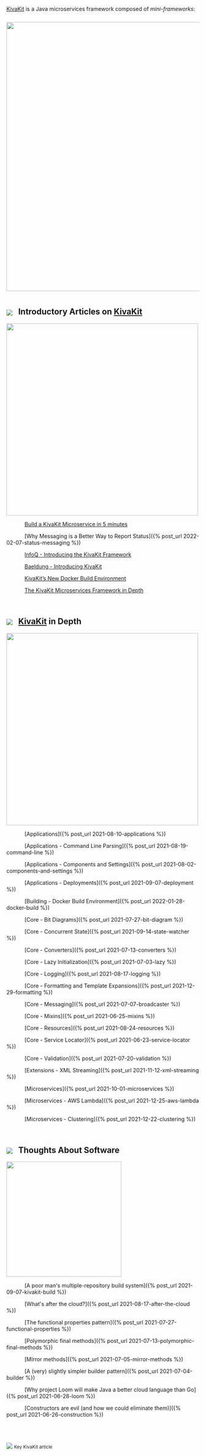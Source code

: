 [KivaKit](https://www.kivakit.org) is a Java microservices framework composed of *mini-frameworks*:

<img src="https://state-of-the-art.org/graphics/mini-frameworks/mini-frameworks.svg" width="700" style="margin-top: 12px; margin-bottom: 12px"/>

<br/>

## <img src="https://state-of-the-art.org/graphics/kivakit/kivakit-32.png" srcset="https://state-of-the-art.org/graphics/kivakit/kivakit-32-2x.png 2x" style="vertical-align:middle"/> &nbsp; Introductory Articles on [KivaKit](https://www.kivakit.org)

<img src="https://www.state-of-the-art.org/graphics/line/line.svg" width="500"/>

&nbsp;&nbsp;&nbsp;&nbsp;&nbsp;&nbsp;&nbsp;&nbsp;&nbsp;&nbsp;&nbsp;
[Build a KivaKit Microservice in 5 minutes](https://medium.com/me/stats/post/b5067cd26b60)  <img src="https://state-of-the-art.org/graphics/star/star.svg" width="16" style="vertical-align:top"/>

&nbsp;&nbsp;&nbsp;&nbsp;&nbsp;&nbsp;&nbsp;&nbsp;&nbsp;&nbsp;&nbsp;
[Why Messaging is a Better Way to Report Status]({% post_url 2022-02-07-status-messaging %})  <img src="https://state-of-the-art.org/graphics/star/star.svg" width="16" style="vertical-align:top"/> 

&nbsp;&nbsp;&nbsp;&nbsp;&nbsp;&nbsp;&nbsp;&nbsp;&nbsp;&nbsp;&nbsp;
[InfoQ - Introducing the KivaKit Framework](https://www.infoq.com/articles/introducing-kivakit/)  <img src="https://state-of-the-art.org/graphics/star/star.svg" width="16" style="vertical-align:top"/>

&nbsp;&nbsp;&nbsp;&nbsp;&nbsp;&nbsp;&nbsp;&nbsp;&nbsp;&nbsp;&nbsp;
[Baeldung - Introducing KivaKit](https://www.baeldung.com/kivakit)

&nbsp;&nbsp;&nbsp;&nbsp;&nbsp;&nbsp;&nbsp;&nbsp;&nbsp;&nbsp;&nbsp;
[KivaKit’s New Docker Build Environment](https://medium.com/me/stats/post/d2137e3e12a0)  <img src="https://state-of-the-art.org/graphics/star/star.svg" width="16" style="vertical-align:top"/>

&nbsp;&nbsp;&nbsp;&nbsp;&nbsp;&nbsp;&nbsp;&nbsp;&nbsp;&nbsp;&nbsp;
[The KivaKit Microservices Framework in Depth](https://medium.com/me/stats/post/3cd1d064107c)  <img src="https://state-of-the-art.org/graphics/star/star.svg" width="16" style="vertical-align:top"/>

<br/>

## <img src="https://state-of-the-art.org/graphics/kivakit/kivakit-32.png" srcset="https://state-of-the-art.org/graphics/kivakit/kivakit-32-2x.png 2x" style="vertical-align:middle"/> &nbsp; [KivaKit](https://www.kivakit.org) in Depth

<img src="https://www.state-of-the-art.org/graphics/line/line.svg" width="500"/>

&nbsp;&nbsp;&nbsp;&nbsp;&nbsp;&nbsp;&nbsp;&nbsp;&nbsp;&nbsp;&nbsp;
[Applications]({% post_url 2021-08-10-applications %}) <img src="https://state-of-the-art.org/graphics/star/star.svg" width="16" style="vertical-align:top"/>

&nbsp;&nbsp;&nbsp;&nbsp;&nbsp;&nbsp;&nbsp;&nbsp;&nbsp;&nbsp;&nbsp;
[Applications - Command Line Parsing]({% post_url 2021-08-19-command-line %}) <img src="https://state-of-the-art.org/graphics/star/star.svg" width="16" style="vertical-align:top"/>

&nbsp;&nbsp;&nbsp;&nbsp;&nbsp;&nbsp;&nbsp;&nbsp;&nbsp;&nbsp;&nbsp;
[Applications - Components and Settings]({% post_url 2021-08-02-components-and-settings %}) <img src="https://state-of-the-art.org/graphics/star/star.svg" width="16" style="vertical-align:top"/>

&nbsp;&nbsp;&nbsp;&nbsp;&nbsp;&nbsp;&nbsp;&nbsp;&nbsp;&nbsp;&nbsp;
[Applications - Deployments]({% post_url 2021-09-07-deployment %}) <img src="https://state-of-the-art.org/graphics/star/star.svg" width="16" style="vertical-align:top"/>

&nbsp;&nbsp;&nbsp;&nbsp;&nbsp;&nbsp;&nbsp;&nbsp;&nbsp;&nbsp;&nbsp;
[Building - Docker Build Environment]({% post_url 2022-01-28-docker-build %}) <img src="https://state-of-the-art.org/graphics/star/star.svg" width="16" style="vertical-align:top"/>

&nbsp;&nbsp;&nbsp;&nbsp;&nbsp;&nbsp;&nbsp;&nbsp;&nbsp;&nbsp;&nbsp;
[Core - Bit Diagrams]({% post_url 2021-07-27-bit-diagram %})

&nbsp;&nbsp;&nbsp;&nbsp;&nbsp;&nbsp;&nbsp;&nbsp;&nbsp;&nbsp;&nbsp;
[Core - Concurrent State]({% post_url 2021-09-14-state-watcher %})

&nbsp;&nbsp;&nbsp;&nbsp;&nbsp;&nbsp;&nbsp;&nbsp;&nbsp;&nbsp;&nbsp;
[Core - Converters]({% post_url 2021-07-13-converters %}) <img src="https://state-of-the-art.org/graphics/star/star.svg" width="16" style="vertical-align:top"/>

&nbsp;&nbsp;&nbsp;&nbsp;&nbsp;&nbsp;&nbsp;&nbsp;&nbsp;&nbsp;&nbsp;
[Core - Lazy Initialization]({% post_url 2021-07-03-lazy %})

&nbsp;&nbsp;&nbsp;&nbsp;&nbsp;&nbsp;&nbsp;&nbsp;&nbsp;&nbsp;&nbsp;
[Core - Logging]({% post_url 2021-08-17-logging %}) <img src="https://state-of-the-art.org/graphics/star/star.svg" width="16" style="vertical-align:top"/>

&nbsp;&nbsp;&nbsp;&nbsp;&nbsp;&nbsp;&nbsp;&nbsp;&nbsp;&nbsp;&nbsp;
[Core - Formatting and Template Expansions]({% post_url 2021-12-29-formatting %})

&nbsp;&nbsp;&nbsp;&nbsp;&nbsp;&nbsp;&nbsp;&nbsp;&nbsp;&nbsp;&nbsp;
[Core - Messaging]({% post_url 2021-07-07-broadcaster %}) <img src="https://state-of-the-art.org/graphics/star/star.svg" width="16" style="vertical-align:top"/>

&nbsp;&nbsp;&nbsp;&nbsp;&nbsp;&nbsp;&nbsp;&nbsp;&nbsp;&nbsp;&nbsp;
[Core - Mixins]({% post_url 2021-06-25-mixins %}) <img src="https://state-of-the-art.org/graphics/star/star.svg" width="16" style="vertical-align:top"/>

&nbsp;&nbsp;&nbsp;&nbsp;&nbsp;&nbsp;&nbsp;&nbsp;&nbsp;&nbsp;&nbsp;
[Core - Resources]({% post_url 2021-08-24-resources %}) <img src="https://state-of-the-art.org/graphics/star/star.svg" width="16" style="vertical-align:top"/>

&nbsp;&nbsp;&nbsp;&nbsp;&nbsp;&nbsp;&nbsp;&nbsp;&nbsp;&nbsp;&nbsp;
[Core - Service Locator]({% post_url 2021-06-23-service-locator %}) <img src="https://state-of-the-art.org/graphics/star/star.svg" width="16" style="vertical-align:top"/>

&nbsp;&nbsp;&nbsp;&nbsp;&nbsp;&nbsp;&nbsp;&nbsp;&nbsp;&nbsp;&nbsp;
[Core - Validation]({% post_url 2021-07-20-validation %})  <img src="https://state-of-the-art.org/graphics/star/star.svg" width="16" style="vertical-align:top"/>

&nbsp;&nbsp;&nbsp;&nbsp;&nbsp;&nbsp;&nbsp;&nbsp;&nbsp;&nbsp;&nbsp;
[Extensions - XML Streaming]({% post_url 2021-11-12-xml-streaming %})

&nbsp;&nbsp;&nbsp;&nbsp;&nbsp;&nbsp;&nbsp;&nbsp;&nbsp;&nbsp;&nbsp;
[Microservices]({% post_url 2021-10-01-microservices %}) <img src="https://state-of-the-art.org/graphics/star/star.svg" width="16" style="vertical-align:top"/>

&nbsp;&nbsp;&nbsp;&nbsp;&nbsp;&nbsp;&nbsp;&nbsp;&nbsp;&nbsp;&nbsp;
[Microservices - AWS Lambda]({% post_url 2021-12-25-aws-lambda %})

&nbsp;&nbsp;&nbsp;&nbsp;&nbsp;&nbsp;&nbsp;&nbsp;&nbsp;&nbsp;&nbsp;
[Microservices - Clustering]({% post_url 2021-12-22-clustering %})

<br/> 

## <img src="https://state-of-the-art.org/graphics/speech/speech-32.png" srcset="https://state-of-the-art.org/graphics/speech/speech-32-2x.png 2x" style="vertical-align:middle"/> &nbsp; Thoughts About Software

<img src="https://www.state-of-the-art.org/graphics/line/line.svg" width="300"/>

&nbsp;&nbsp;&nbsp;&nbsp;&nbsp;&nbsp;&nbsp;&nbsp;&nbsp;&nbsp;&nbsp;
[A poor man's multiple-repository build system]({% post_url 2021-09-07-kivakit-build %})

&nbsp;&nbsp;&nbsp;&nbsp;&nbsp;&nbsp;&nbsp;&nbsp;&nbsp;&nbsp;&nbsp;
[What's after the cloud?]({% post_url 2021-08-17-after-the-cloud %})

&nbsp;&nbsp;&nbsp;&nbsp;&nbsp;&nbsp;&nbsp;&nbsp;&nbsp;&nbsp;&nbsp;
[The functional properties pattern]({% post_url 2021-07-27-functional-properties %})

&nbsp;&nbsp;&nbsp;&nbsp;&nbsp;&nbsp;&nbsp;&nbsp;&nbsp;&nbsp;&nbsp;
[Polymorphic final methods]({% post_url 2021-07-13-polymorphic-final-methods %})

&nbsp;&nbsp;&nbsp;&nbsp;&nbsp;&nbsp;&nbsp;&nbsp;&nbsp;&nbsp;&nbsp;
[Mirror methods]({% post_url 2021-07-05-mirror-methods %})

&nbsp;&nbsp;&nbsp;&nbsp;&nbsp;&nbsp;&nbsp;&nbsp;&nbsp;&nbsp;&nbsp;
[A (very) slightly simpler builder pattern]({% post_url 2021-07-04-builder %})

&nbsp;&nbsp;&nbsp;&nbsp;&nbsp;&nbsp;&nbsp;&nbsp;&nbsp;&nbsp;&nbsp;
[Why project Loom will make Java a better cloud language than Go]({% post_url 2021-06-28-loom %})

&nbsp;&nbsp;&nbsp;&nbsp;&nbsp;&nbsp;&nbsp;&nbsp;&nbsp;&nbsp;&nbsp;
[Constructors are evil (and how we could eliminate them)]({% post_url 2021-06-26-construction %})

<br/>
<br/>

<img src="https://state-of-the-art.org/graphics/star/star-16.png" srcset="https://state-of-the-art.org/graphics/star/star-16-2x.png 2x" style="vertical-align:middle"/> <sub>Key KivaKit article</sub>
